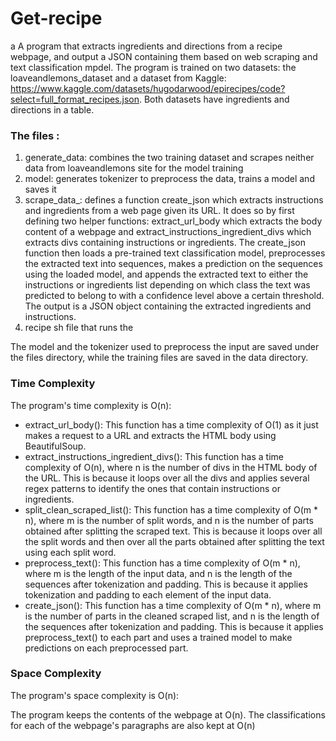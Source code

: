 # Get-recipe
a A program that extracts ingredients and directions from a recipe webpage, and output a JSON containing them based on web scraping and text classification mpdel.
The program is trained on two datasets: the loaveandlemons_dataset and a dataset from Kaggle: https://www.kaggle.com/datasets/hugodarwood/epirecipes/code?select=full_format_recipes.json. Both datasets have ingredients and directions in a table.

### The files :
1. generate_data: combines the two training dataset and scrapes neither data from loaveandlemons site for the model training
2. model: generates tokenizer to preprocess the data, trains a model and saves it
3. scrape_data_: defines a function create_json which extracts instructions and ingredients from a web page given its URL. It does so by first defining two helper functions: extract_url_body which extracts the body content of a webpage and extract_instructions_ingredient_divs which extracts divs containing instructions or ingredients. The create_json function then loads a pre-trained text classification model, preprocesses the extracted text into sequences, makes a prediction on the sequences using the loaded model, and appends the extracted text to either the instructions or ingredients list depending on which class the text was predicted to belong to with a confidence level above a certain threshold. The output is a JSON object containing the extracted ingredients and instructions. 
4. recipe sh file that runs the  

The model and the tokenizer used to preprocess the input are saved under the files directory, while the training files are saved in the data directory.

### Time Complexity
The program's time complexity is O(n):

* extract_url_body(): This function has a time complexity of O(1) as it just makes a request to a URL and extracts the HTML body using BeautifulSoup.
* extract_instructions_ingredient_divs(): This function has a time complexity of O(n), where n is the number of divs in the HTML body of the URL. This is because it loops over all the divs and applies several regex patterns to identify the ones that contain instructions or ingredients.
* split_clean_scraped_list(): This function has a time complexity of O(m * n), where m is the number of split words, and n is the number of parts obtained after splitting the scraped text. This is because it loops over all the split words and then over all the parts obtained after splitting the text using each split word.
* preprocess_text(): This function has a time complexity of O(m * n), where m is the length of the input data, and n is the length of the sequences after tokenization and padding. This is because it applies tokenization and padding to each element of the input data.
* create_json(): This function has a time complexity of O(m * n), where m is the number of parts in the cleaned scraped list, and n is the length of the sequences after tokenization and padding. This is because it applies preprocess_text() to each part and uses a trained model to make predictions on each preprocessed part.

### Space Complexity
The program's space complexity is O(n):

The program keeps the contents of the webpage at O(n).
The classifications for each of the webpage's paragraphs are also kept at O(n)
